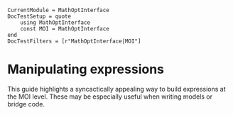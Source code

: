 ```@meta
CurrentModule = MathOptInterface
DocTestSetup = quote
    using MathOptInterface
    const MOI = MathOptInterface
end
DocTestFilters = [r"MathOptInterface|MOI"]
```

# Manipulating expressions

This guide highlights a syncactically appealing way to build expressions at the
MOI level. These may be especially useful when writing models or bridge code.
